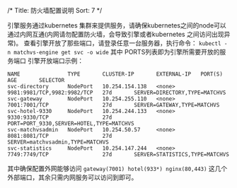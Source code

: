 /*
Title: 防火墙配置说明
Sort: 7
*/

引擎服务通过kubernetes 集群来提供服务，请确保kubernetes之间的node可以通过内网互通(内网请勿配置防火墙，会导致引擎或者kubernetes 之间访问出现异常)。
查看引擎开放了那些端口，请登录任意一台服务器，执行命令：
`kubectl -n matchvs-engine get svc -o wide` 其中 PORTS列表即为引擎所需要开放的服务端口
引擎开放端口示例：

```shell
NAME               TYPE       CLUSTER-IP       EXTERNAL-IP   PORT(S)                       AGE       SELECTOR
svc-directory      NodePort   10.254.154.138   <none>        9981:9981/TCP,9982:9982/TCP   27d       SERVER=DIRECTORY,TYPE=MATCHVS
svc-gateway        NodePort   10.254.255.110   <none>        7001:7001/TCP                 27d       SERVER=GATEWAY,TYPE=MATCHVS
svc-hotel-9330     NodePort   10.254.244.133   <none>        9330:9330/TCP                 27d       PORT=PORT_9330,SERVER=HOTEL,TYPE=MATCHVS
svc-matchvsadmin   NodePort   10.254.50.57     <none>        8081:8081/TCP                 27d       SERVER=matchvsadmin,TYPE=MATCHVS
svc-statistics     NodePort   10.254.147.244   <none>        7749:7749/TCP                 27d       SERVER=STATISTICS,TYPE=MATCHVS
```

其中确保配置外网能够访问 `gateway(7001) hotel(933*) nginx(80,443)` 这几个外部端口，其余只需内网服务可以访问到即可。